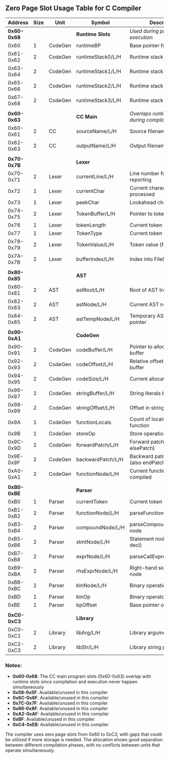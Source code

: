 ## Zero Page Slot Usage Table for C Compiler

| Address | Size | Unit | Symbol | Description |
|---------|------|------|--------|-------------|
| **0x60-0x68** | | | **Runtime Slots** | *Used during program execution* |
| 0x60 | 1 | CodeGen | runtimeBP | Base pointer for stack frame |
| 0x61-0x62 | 2 | CodeGen | runtimeStack0/L/H | Runtime stack pointer 0 |
| 0x63-0x64 | 2 | CodeGen | runtimeStack1/L/H | Runtime stack pointer 1 |
| 0x65-0x66 | 2 | CodeGen | runtimeStack2/L/H | Runtime stack pointer 2 |
| 0x67-0x68 | 2 | CodeGen | runtimeStack3/L/H | Runtime stack pointer 3 |
| | | | | |
| **0x60-0x63** | | | **CC Main** | *Overlaps runtime - used during compilation only* |
| 0x60-0x61 | 2 | CC | sourceName/L/H | Source filename pointer |
| 0x62-0x63 | 2 | CC | outputName/L/H | Output filename pointer |
| | | | | |
| **0x70-0x7B** | | | **Lexer** | |
| 0x70-0x71 | 2 | Lexer | currentLine/L/H | Line number for error reporting |
| 0x72 | 1 | Lexer | currentChar | Current character being processed |
| 0x73 | 1 | Lexer | peekChar | Lookahead character |
| 0x74-0x75 | 2 | Lexer | TokenBuffer/L/H | Pointer to token string buffer |
| 0x76 | 1 | Lexer | tokenLength | Current token length |
| 0x77 | 1 | Lexer | TokenType | Current token type |
| 0x78-0x79 | 2 | Lexer | TokenValue/L/H | Token value (for numbers) |
| 0x7A-0x7B | 2 | Lexer | bufferIndex/L/H | Index into FileDataBuffer |
| | | | | |
| **0x80-0x85** | | | **AST** | |
| 0x80-0x81 | 2 | AST | astRoot/L/H | Root of AST tree |
| 0x82-0x83 | 2 | AST | astNode/L/H | Current AST node pointer |
| 0x84-0x85 | 2 | AST | astTempNode/L/H | Temporary AST node pointer |
| | | | | |
| **0x90-0xA1** | | | **CodeGen** | |
| 0x90-0x91 | 2 | CodeGen | codeBuffer/L/H | Pointer to allocated code buffer |
| 0x92-0x93 | 2 | CodeGen | codeOffset/L/H | Relative offset in code buffer |
| 0x94-0x95 | 2 | CodeGen | codeSize/L/H | Current allocated buffer size |
| 0x96-0x97 | 2 | CodeGen | stringBuffer/L/H | String literals buffer pointer |
| 0x98-0x99 | 2 | CodeGen | stringOffset/L/H | Offset in string buffer |
| 0x9A | 1 | CodeGen | functionLocals | Count of locals in current function |
| 0x9B | 1 | CodeGen | storeOp | Store operation type |
| 0x9C-0x9D | 2 | CodeGen | forwardPatch/L/H | Forward patch address (also elsePatch) |
| 0x9E-0x9F | 2 | CodeGen | backwardPatch/L/H | Backward patch address (also endPatch) |
| 0xA0-0xA1 | 2 | CodeGen | functionNode/L/H | Current function being compiled |
| | | | | |
| **0xB0-0xBE** | | | **Parser** | |
| 0xB0 | 1 | Parser | currentToken | Current token type |
| 0xB1-0xB2 | 2 | Parser | functionNode/L/H | parseFunction's node |
| 0xB3-0xB4 | 2 | Parser | compoundNode/L/H | parseCompoundStatement's node |
| 0xB5-0xB6 | 2 | Parser | stmtNode/L/H | Statement node (expr/var decl) |
| 0xB7-0xB8 | 2 | Parser | exprNode/L/H | parseCallExpression's node |
| 0xB9-0xBA | 2 | Parser | rhsExprNode/L/H | Right-hand side expression node |
| 0xBB-0xBC | 2 | Parser | binNode/L/H | Binary operation node |
| 0xBD | 1 | Parser | binOp | Binary operator type |
| 0xBE | 1 | Parser | bpOffset | Base pointer offset |
| | | | | |
| **0xC0-0xC3** | | | **Library** | |
| 0xC0-0xC1 | 2 | Library | libArg/L/H | Library argument pointer |
| 0xC2-0xC3 | 2 | Library | libStr/L/H | Library string pointer |

### Notes:
- **0x60-0x68**: The CC main program slots (0x60-0x63) overlap with runtime slots since compilation and execution never happen simultaneously
- **0x58-0x5F**: Available/unused in this compiler
- **0x6C-0x6F**: Available/unused in this compiler  
- **0x7C-0x7F**: Available/unused in this compiler
- **0x86-0x8F**: Available/unused in this compiler
- **0xA2-0xAF**: Available/unused in this compiler
- **0xBF**: Available/unused in this compiler
- **0xC4-0xEB**: Available/unused in this compiler

The compiler uses zero page slots from 0x60 to 0xC3, with gaps that could be utilized if more storage is needed. The allocation shows good separation between different compilation phases, with no conflicts between units that operate simultaneously.